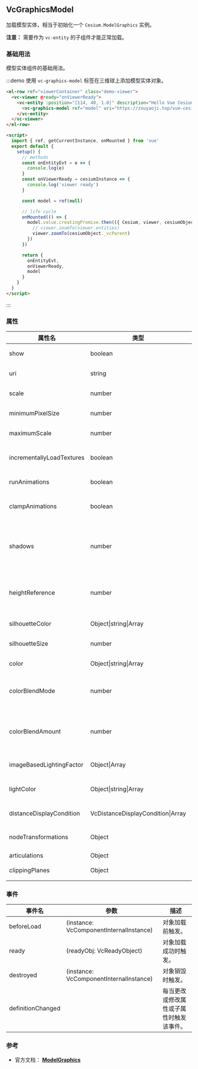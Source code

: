 ## VcGraphicsModel

加载模型实体，相当于初始化一个 `Cesium.ModelGraphics` 实例。

**注意：** 需要作为 `vc-entity` 的子组件才能正常加载。

### 基础用法

模型实体组件的基础用法。

:::demo 使用 `vc-graphics-model` 标签在三维球上添加模型实体对象。

```html
<el-row ref="viewerContainer" class="demo-viewer">
  <vc-viewer @ready="onViewerReady">
    <vc-entity :position="[114, 40, 1.0]" description="Hello Vue Cesium" @click="onEntityEvt" @mouseover="onEntityEvt" @mouseout="onEntityEvt">
      <vc-graphics-model ref="model" uri="https://zouyaoji.top/vue-cesium/SampleData/models/GroundVehicle/GroundVehicle.glb"></vc-graphics-model>
    </vc-entity>
  </vc-viewer>
</el-row>

<script>
  import { ref, getCurrentInstance, onMounted } from 'vue'
  export default {
    setup() {
      // methods
      const onEntityEvt = e => {
        console.log(e)
      }
      const onViewerReady = cesiumInstance => {
        console.log('viewer ready')
      }

      const model = ref(null)

      // life cycle
      onMounted(() => {
        model.value.creatingPromise.then(({ Cesium, viewer, cesiumObject }) => {
          // viewer.zoomTo(viewer.entities)
          viewer.zoomTo(cesiumObject._vcParent)
        })
      })

      return {
        onEntityEvt,
        onViewerReady,
        model
      }
    }
  }
</script>
```

:::

### 属性

<!-- prettier-ignore -->
| 属性名 | 类型 | 默认值 | 描述 | 可选值 |
| ----- | ---- | ----- | ----- | ---- |
| show | boolean | `true` | `optional` 指定 model 是否显示。 |
| uri | string | | `optional` 指定 model 的 url 地址。 |
| scale | number | `1.0` | `optional` 指定 model 缩放比例。 |
| minimumPixelSize | number | `0.0` | `optional` 指定 model 的最小像素。 |
| maximumScale | number | | `optional` 指定 model 最大像素。 |
| incrementallyLoadTextures | boolean | `true` | `optional` 指定在加载模型后纹理是否可以继续流入。 |
| runAnimations | boolean | `true` | `optional` 指定是否启动模型中的动画。 |
| clampAnimations | boolean | `true` | `optional` 指定动画在没有帧动画的时候保持最后一个姿势。 |
| shadows | number | `1` | `optional` 指定 model 是否投射或接收每个光源的阴影。**DISABLED: 0, ENABLED: 1, CAST_ONLY: 2, RECEIVE_ONLY: 3** |0/1/2/3|
| heightReference | number | `0` | `optional` 指定 model 的高度模式。**NONE: 0, CLAMP_TO_GROUND: 1, RELATIVE_TO_GROUND: 2** |0/1/2|
| silhouetteColor | Object\|string\|Array | `'red'` | `optional` 指定 model 轮廓线颜色。 |
| silhouetteSize | number | `0.0` | `optional` 指定 model 轮廓线像素尺寸。 |
| color | Object\|string\|Array | `'white'` | `optional` 指定 model 渲染混合的颜色。 |
| colorBlendMode | number | `0` | `optional` 指定 model 与颜色混合模式。 **HIGHLIGHT: 0, REPLACE: 1, MIX: 2** | 0/1/2 |
| colorBlendAmount | number | `0.5` | `optional` 指定 colorBlendMode 为 MIX 的颜色强度。0 表示模型颜色，1 表示纯色，0-1 表示混合。 |
| imageBasedLightingFactor | Object\|Array | `{x: 1.0, y: 1.0}` | `optional` 指定漫反射和镜面反射因子。 |
| lightColor | Object\|string\|Array | | `optional` 指定着色模型时要使用的灯光颜色的属性。未指定是太阳颜色。 |
| distanceDisplayCondition | VcDistanceDisplayCondition\|Array | | `optional` 指定模型随相机改变的显示条件。 |
| nodeTransformations | Object | | `optional` 设置 TranslationRotationScale 节点转换参数。 |
| articulations | Object | | `optional` |
| clippingPlanes | Object | | `optional` 指定模型屏幕裁剪参数。 |

### 事件

| 事件名            | 参数                                    | 描述                                     |
| ----------------- | --------------------------------------- | ---------------------------------------- |
| beforeLoad        | (instance: VcComponentInternalInstance) | 对象加载前触发。                         |
| ready             | (readyObj: VcReadyObject)               | 对象加载成功时触发。                     |
| destroyed         | (instance: VcComponentInternalInstance) | 对象销毁时触发。                         |
| definitionChanged |                                         | 每当更改或修改属性或子属性时触发该事件。 |

### 参考

- 官方文档： **[ModelGraphics](https://cesium.com/docs/cesiumjs-ref-doc/ModelGraphics.html)**
